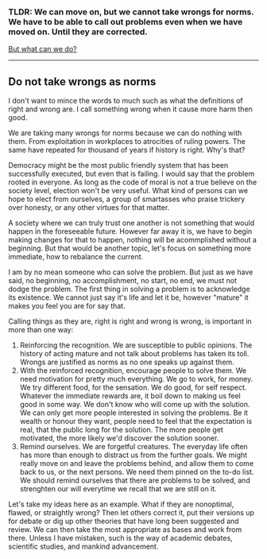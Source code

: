 ### TLDR: We can move on, but we cannot take wrongs for norms. We have to be able to call out problems even when we have moved on. Until they are corrected.
[But what can we do?]()

---
## Do not take wrongs as norms
I don't want to mince the words to much such as what the definitions of right and wrong are. I call something wrong when it cause more harm then good.

We are taking many wrongs for norms because we can do nothing with them. From exploitation in workplaces to atrocities of ruling powers. The same have repeated for thousand of years if history is right. Why's that?

Democracy might be the most public friendly system that has been successfully executed, but even that is failing. I would say that the problem rooted in everyone. As long as the code of moral is not a true believe on the society level, election won't be very useful. What kind of persons can we hope to elect from ourselves, a group of smartasses who praise trickery over honesty, or any other virtues for that matter.

A society where we can truly trust one another is not something that would happen in the foreseeable future. However far away it is, we have to begin making changes for that to happen, nothing will be acommplished without a beginning. But that would be another topic, let's focus on something more immediate, how to rebalance the current.

I am by no mean someone who can solve the problem. But just as we have said, no beginning, no accomplishment, no start, no end, we must not dodge the problem. The first thing in solving a problem is to acknowledge its existence. We cannot just say it's life and let it be, however "mature" it makes you feel you are for say that.

Calling things as they are, right is right and wrong is wrong, is important in more than one way:
1. Reinforcing the recognition. We are susceptible to public opinions. The history of acting mature and not talk about problems has taken its toll. Wrongs are justified as norms as no one speaks up against them.
2. With the reinforced recognition, encourage people to solve them. We need motivation for pretty much everything. We go to work, for money. We try different food, for the sensation. We do good, for self respect. Whatever the immediate rewards are, it boil down to making us feel good in some way. We don't know who will come up with the solution. We can only get more people interested in solving the problems. Be it wealth or honour they want, people need to feel that the expectation is real, that the public long for the solution. The more people get motivated, the more likely we'd discover the solution sooner.
3. Remind ourselves. We are forgetful creatures. The everyday life often has more than enough to distract us from the further goals. We might really move on and leave the problems behind, and allow them to come back to us, or the next persons. We need them pinned on the to-do list. We should remind ourselves that there are problems to be solved, and strenghten our will everytime we recall that we are still on it.

Let's take my ideas here as an example. What if they are nonoptimal, flawed, or straightly wrong?
Then let others correct it, put their versions up for debate or dig up other theories that have long been suggested and review. We can then take the most appropriate as bases and work from there.
Unless I have mistaken, such is the way of academic debates, scientific studies, and mankind advancement.